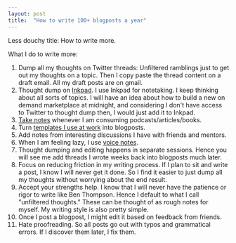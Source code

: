 ```yaml
---
layout: post
title:  "How to write 100+ blogposts a year"
---
```


Less douchy title: How to write more.

What I do to write more:

1. Dump all my thoughts on Twitter threads: Unfiltered ramblings just to get out my thoughts on a topic. Then I copy paste the thread content on a draft email. All my draft posts are on gmail.
2. Thought dump on [Inkpad](https://manassaloi.com/2019/11/24/build-measure-learn.html). I use Inkpad for notetaking. I keep thinking about all sorts of topics. I will have an idea about how to build a new on demand marketplace at midnight, and considering I don't have access to Twitter to thought dump then, I would just add it to Inkpad.
3. [Take notes](https://manassaloi.com/2019/03/08/how-to-learn.html) whenever I am consuming podcasts/articles/books.
4. Turn [templates I use at work](https://manassaloi.com/2020/03/23/running-product-team.html) into blogposts.
5. Add notes from interesting discussions I have with friends and mentors.
6. When I am feeling lazy, I use [voice notes](https://manassaloi.com/2021/09/28/live-transcribe.html).
7. Thought dumping and editing happens in separate sessions. Hence you will see me add threads I wrote weeks back into blogposts much later.
8. Focus on reducing friction in my writing process. If I plan to sit and write a post, I know I will never get it done. So I find it easier to just dump all my thoughts without worrying about the end result.
9. Accept your strengths help. I know that I will never have the patience or rigor to write like Ben Thompson. Hence I default to what I call "unfiltered thoughts." These can be thought of as rough notes for myself. My writing style is also pretty simple.
10. Once I post a blogpost, I might edit it based on feedback from friends.
11. Hate proofreading. So all posts go out with typos and grammatical errors. If I discover them later, I fix them.

